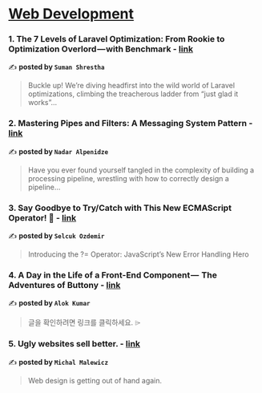 
<h1><a href=https://medium.com/tag/web-development/recommended target="_blank" rel="noopener noreferrer">Web Development</a></h1>
<h3>1. The 7 Levels of Laravel Optimization: From Rookie to Optimization Overlord — with Benchmark - <a href="https://medium.com/@summonshr/the-7-levels-of-laravel-optimization-from-rookie-to-optimization-overlord-with-benchmark-49009488419b" target="_blank" rel="noopener noreferrer">link</a></h3>

✍️ **posted by `Suman Shrestha`**

<blockquote>Buckle up! We’re diving headfirst into the wild world of Laravel optimizations, climbing the treacherous ladder from “just glad it works”…</blockquote>

<h3>2. Mastering Pipes and Filters: A Messaging System Pattern - <a href="https://medium.com/@nadaralp16/mastering-pipes-and-filters-a-messaging-system-pattern-adcfe7ec1c83" target="_blank" rel="noopener noreferrer">link</a></h3>

✍️ **posted by `Nadar Alpenidze`**

<blockquote>Have you ever found yourself tangled in the complexity of building a processing pipeline, wrestling with how to correctly design a pipeline…</blockquote>

<h3>3. Say Goodbye to Try/Catch with This New ECMAScript Operator! 🚀 - <a href="https://medium.com/javascript-in-plain-english/say-goodbye-to-try-catch-with-this-new-ecmascript-operator-e2b798c7b7a8" target="_blank" rel="noopener noreferrer">link</a></h3>

✍️ **posted by `Selcuk Ozdemir`**

<blockquote>Introducing the ?= Operator: JavaScript’s New Error Handling Hero</blockquote>

<h3>4. A Day in the Life of a Front-End Component —  The Adventures of Buttony - <a href="https://medium.com/@linkingalok/a-day-in-the-life-of-a-front-end-component-the-adventures-of-buttony-2993a3b90b42" target="_blank" rel="noopener noreferrer">link</a></h3>

✍️ **posted by `Alok Kumar`**

<blockquote>글을 확인하려면 링크를 클릭하세요. ⌲</blockquote>

<h3>5. Ugly websites sell better. - <a href="https://medium.com/@michalmalewicz/ugly-websites-sell-better-0b0354ebff10" target="_blank" rel="noopener noreferrer">link</a></h3>

✍️ **posted by `Michal Malewicz`**

<blockquote>Web design is getting out of hand again.</blockquote>

